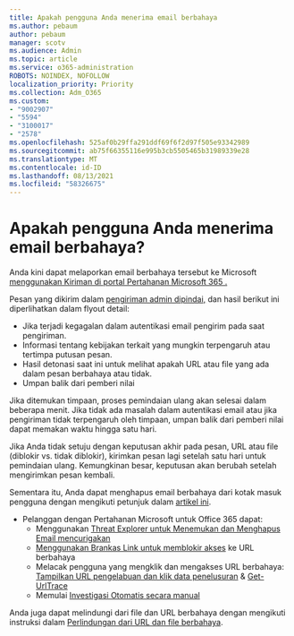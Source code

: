 ```yaml
---
title: Apakah pengguna Anda menerima email berbahaya
ms.author: pebaum
author: pebaum
manager: scotv
ms.audience: Admin
ms.topic: article
ms.service: o365-administration
ROBOTS: NOINDEX, NOFOLLOW
localization_priority: Priority
ms.collection: Adm_O365
ms.custom:
- "9002907"
- "5594"
- "3100017"
- "2578"
ms.openlocfilehash: 525af0b29ffa291ddf69f6f2d97f505e93342989
ms.sourcegitcommit: ab75f66355116e995b3cb5505465b31989339e28
ms.translationtype: MT
ms.contentlocale: id-ID
ms.lasthandoff: 08/13/2021
ms.locfileid: "58326675"
---
```

# <a name="did-your-users-receive-malicious-email"></a>Apakah pengguna Anda menerima email berbahaya?

Anda kini dapat melaporkan email berbahaya tersebut ke Microsoft [menggunakan Kiriman di portal Pertahanan Microsoft 365 .](https://sip.security.microsoft.com/reportsubmission?viewid=admin)

Pesan yang dikirim dalam [pengiriman admin dipindai,](https://security.microsoft.com/reportsubmission?viewid=admin) dan hasil berikut ini diperlihatkan dalam flyout detail:

- Jika terjadi kegagalan dalam autentikasi email pengirim pada saat pengiriman.
- Informasi tentang kebijakan terkait yang mungkin terpengaruh atau tertimpa putusan pesan.
- Hasil detonasi saat ini untuk melihat apakah URL atau file yang ada dalam pesan berbahaya atau tidak.
- Umpan balik dari pemberi nilai

Jika ditemukan timpaan, proses pemindaian ulang akan selesai dalam beberapa menit. Jika tidak ada masalah dalam autentikasi email atau jika pengiriman tidak terpengaruh oleh timpaan, umpan balik dari pemberi nilai dapat memakan waktu hingga satu hari.

Jika Anda tidak setuju dengan keputusan akhir pada pesan, URL atau file (diblokir vs. tidak diblokir), kirimkan pesan lagi setelah satu hari untuk pemindaian ulang. Kemungkinan besar, keputusan akan berubah setelah mengirimkan pesan kembali.

Sementara itu, Anda dapat menghapus email berbahaya dari kotak masuk pengguna dengan mengikuti petunjuk dalam [artikel ini](https://docs.microsoft.com/microsoft-365/compliance/search-for-and-delete-messages-in-your-organization).

- Pelanggan dengan Pertahanan Microsoft untuk Office 365 dapat:
  - Menggunakan [Threat Explorer untuk Menemukan dan Menghapus Email mencurigakan](https://docs.microsoft.com/microsoft-365/security/office-365-security/investigate-malicious-email-that-was-delivered)
  - [Menggunakan Brankas Link untuk memblokir akses](https://docs.microsoft.com/microsoft-365/security/office-365-security/safe-links) ke URL berbahaya
  - Melacak pengguna yang mengklik dan mengakses URL berbahaya: [Tampilkan URL pengelabuan dan klik data penelusuran](https://docs.microsoft.com/microsoft-365/security/office-365-security/threat-explorer)  &  [Get-UrlTrace](https://docs.microsoft.com/powershell/module/exchange/get-urltrace)
  - Memulai [Investigasi Otomatis secara manual](https://docs.microsoft.com/microsoft-365/security/office-365-security/automated-investigation-response-office)

Anda juga dapat melindungi dari file dan URL berbahaya dengan mengikuti instruksi dalam [Perlindungan dari URL dan file berbahaya](https://docs.microsoft.com/microsoft-365/security/office-365-security/protect-against-threats).
